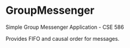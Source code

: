 # GroupMessenger
Simple Group Messenger Application - CSE 586

Provides FIFO and causal order for messages. 
